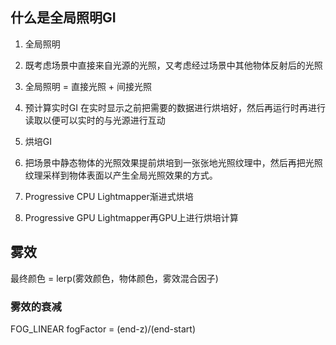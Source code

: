 ## 什么是全局照明GI
1. 全局照明
2. 既考虑场景中直接来自光源的光照，又考虑经过场景中其他物体反射后的光照
3. 全局照明 = 直接光照 + 间接光照

1. 预计算实时GI
在实时显示之前把需要的数据进行烘培好，然后再运行时再进行读取以便可以实时的与光源进行互动
2. 烘培GI
3. 把场景中静态物体的光照效果提前烘培到一张张地光照纹理中，然后再把光照纹理采样到物体表面以产生全局光照效果的方式。

1. Progressive CPU Lightmapper渐进式烘培
2. Progressive GPU Lightmapper再GPU上进行烘培计算



## 雾效
最终颜色 = lerp(雾效颜色，物体颜色，雾效混合因子)

### 雾效的衰减
FOG_LINEAR
fogFactor = (end-z)/(end-start)

 